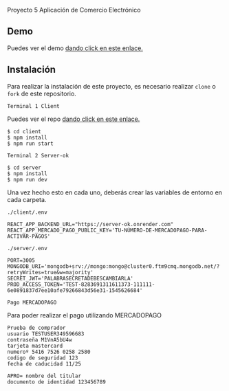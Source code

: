 Proyecto 5 Aplicación de Comercio Electrónico

## Demo

Puedes ver el demo [dando click en este enlace.](https://sebamellam.github.io/client/)

## Instalación

Para realizar la instalación de este proyecto, es necesario realizar `clone` o `fork` de este repositorio.

`Terminal 1 Client`

Puedes ver el repo [dando click en este enlace.](https://github.com/Sebamellam/client)

```shell
$ cd client
$ npm install
$ npm run start
```

`Terminal 2 Server-ok`

```shell
$ cd server
$ npm install
$ npm run dev
```
Una vez hecho esto en cada uno, deberás crear las variables de entorno en cada carpeta.

`./client/.env`

```
REACT_APP_BACKEND_URL="https://server-ok.onrender.com"
REACT_APP_MERCADO_PAGO_PUBLIC_KEY='TU-NÚMERO-DE-MERCADOPAGO-PARA-ACTIVAR-PAGOS'
```


`./server/.env`

```
PORT=3005
MONGODB_URI='mongodb+srv://mongo:mongo@cluster0.ftm9cmq.mongodb.net/?retryWrites=true&w=majority'
SECRET_JWT='PALABRASECRETADEBESCAMBIARLA'
PROD_ACCESS_TOKEN='TEST-8283691311611373-111111-6e0891837d7ee10afe79266843d56e31-1545626684'
```

`Pago MERCADOPAGO`

Para poder realizar el pago utilizando MERCADOPAGO 

```
Prueba de comprador
usuario TESTUSER349596683
contraseña M1VnA5bU4w
tarjeta mastercard 
numeroº 5416 7526 0258 2580
codigo de seguridad 123
fecha de caducidad 11/25

APRO= nombre del titular
documento de identidad 123456789
```
